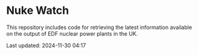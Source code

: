# Nuke Watch

This repository includes code for retrieving the latest information available on the output of EDF nuclear power plants in the UK.

Last updated: 2024-11-30 04:17
